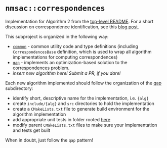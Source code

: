 # `nmsac::correspondences`
Implementation for Algorithm 2 from the [top-level README](../README.md).  For a short discussion on correspondence identification, see this [blog post](https://jwdinius.github.io/blog/2019/point-match/).

This subproject is organized in the following way:

* [`common`](./common) - common utility code and type definitions (including `CorrespondencesBase` definition, which is used to wrap all algorithm implementations for computing correspondences)
* [`qap`](./qap) - implements an optimization-based solution to the correspondences problem.
* _insert new algorithm here!  Submit a PR, if you dare!_

Each new algorithm implemented should follow the organization of the [qap](./qap) subdirectory:

* identify short, descriptive name for the implementation, i.e. `{alg}`
* create `include/{alg}` and `src` directories to hold the implementation
* create a `CMakeLists.txt` file to generate build environment for the algorithm implementation
* add appropriate unit tests in folder rooted [here](../tests)
* modify parent `CMakeLists.txt` files to make sure your implementation and tests get built

When in doubt, just follow the `qap` pattern!
